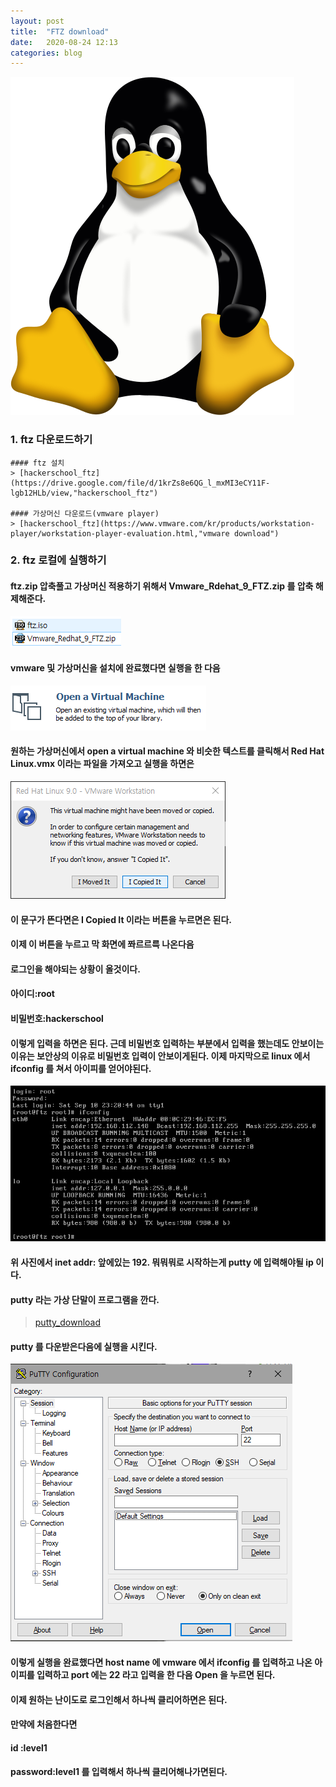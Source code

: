 ```yaml
---
layout: post
title:  "FTZ download"
date:   2020-08-24 12:13
categories: blog
---
```


![ftz download](../../blog_img/ftz_title.png)

### 1. ftz 다운로드하기
	#### ftz 설치
	> [hackerschool_ftz](https://drive.google.com/file/d/1krZs8e6QG_l_mxMI3eCY11F-lgb12HLb/view,"hackerschool_ftz")

	#### 가상머신 다운로드(vmware player)
	> [hackerschool_ftz](https://www.vmware.com/kr/products/workstation-player/workstation-player-evaluation.html,"vmware download")

### 2. ftz 로컬에 실행하기
	
#### ftz.zip 압축풀고 가상머신 적용하기 위해서 Vmware_Rdehat_9_FTZ.zip 를 압축 해제해준다.
![vmware_zip](../../blog_img/zip.png)

#### vmware 및 가상머신을 설치에 완료했다면 실행을 한 다음  
![file_open](../../blog_img/file_open.png)

#### 원하는 가상머신에서 open a virtual machine 와 비슷한 텍스트를 클릭해서 Red Hat Linux.vmx 이라는 파일을 가져오고 실행을 하면은 
![it](../../blog_img/vmware_it.png)

#### 이 문구가 뜬다면은 I Copied It 이라는 버튼을 누르면은 된다.
#### 이제 이 버튼을 누르고 막 화면에 쫘르르륵 나온다음
#### 로그인을 해야되는 상황이 올것이다.
#### 아이디:root
#### 비밀번호:hackerschool
#### 이렇게 입력을 하면은 된다. 근데 비밀번호 입력하는 부분에서 입력을 했는데도 안보이는 이유는 보안상의 이유로 비밀번호 입력이 안보이게된다. 이제 마지막으로 linux 에서 ifconfig 를 쳐서 아이피를 얻어야된다. 
![ifconfig](../../blog_img/ftz_ifconfig.png)

#### 위 사진에서 inet addr: 앞에있는 192. 뭐뭐뭐로 시작하는게 putty 에 입력해야될 ip 이다.
#### putty 라는 가상 단말이 프로그램을 깐다.
> [putty_download](https://putty.softonic.kr/)

#### putty 를 다운받은다음에 실행을 시킨다.
![putty_image](../../blog_img/putty.png)

#### 이렇게 실행을 완료했다면 host name 에 vmware 에서 ifconfig 를 입력하고 나온 아이피를 입력하고 port 에는 22 라고 입력을 한 다음 Open 을 누르면 된다.
#### 이제 원하는 난이도로 로그인해서 하나씩 클리어하면은 된다. 

#### 만약에 처음한다면 
#### id :level1
#### password:level1 를 입력해서 하나씩 클리어해나가면된다.



